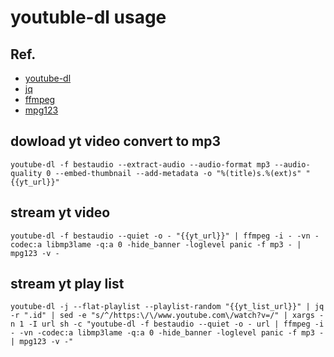 # youtuble-dl usage


## Ref.
- [youtube-dl](https://github.com/rg3/youtube-dl)
- [jq](https://github.com/stedolan/jq)
- [ffmpeg](https://github.com/FFmpeg/FFmpeg)
- [mpg123](https://www.mpg123.de)


## dowload yt video convert to mp3
```
youtube-dl -f bestaudio --extract-audio --audio-format mp3 --audio-quality 0 --embed-thumbnail --add-metadata -o "%(title)s.%(ext)s" "{{yt_url}}"
```

## stream yt video
```
youtube-dl -f bestaudio --quiet -o - "{{yt_url}}" | ffmpeg -i - -vn -codec:a libmp3lame -q:a 0 -hide_banner -loglevel panic -f mp3 - | mpg123 -v -
```

## stream yt play list
```
youtube-dl -j --flat-playlist --playlist-random "{{yt_list_url}}" | jq -r ".id" | sed -e "s/^/https:\/\/www.youtube.com\/watch?v=/" | xargs -n 1 -I url sh -c "youtube-dl -f bestaudio --quiet -o - url | ffmpeg -i - -vn -codec:a libmp3lame -q:a 0 -hide_banner -loglevel panic -f mp3 - | mpg123 -v -"
```